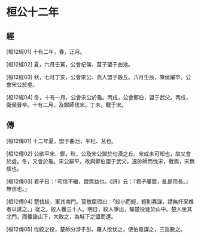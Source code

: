 # 桓公十二年

## 經 <a name="02Huan12Jing"></a>

<a name="02Huan12Jing01">[桓12經01]</a> 十有二年，春，正月。

<a name="02Huan12Jing02">[桓12經02]</a> 夏，六月壬寅，公會杞侯、莒子盟于曲池。

<a name="02Huan12Jing03">[桓12經03]</a> 秋，七月丁亥，公會宋公、燕人盟于穀丘。八月壬辰，陳侯躍卒。公會宋公於虛。

<a name="02Huan12Jing04">[桓12經04]</a> 冬，十有一月，公會宋公於龜。丙戌，公會鄭伯，盟于武父。丙戌，衛侯晉卒。十有二月，及鄭師伐宋。丁未，戰于宋。

## 傳 <a name="02Huan12Zhuan"></a>

<a name="02Huan12Zhuan01">[桓12傳01]</a> 十二年夏，盟于曲池，平杞、莒也。

<a name="02Huan12Zhuan02">[桓12傳02]</a> 公欲平宋、鄭。秋，公及宋公盟於句瀆之丘。宋成未可知也，故又會於虛。冬，又會於龜。宋公辭平，故與鄭伯盟于武父。遂帥師而伐宋，戰焉，宋無信也。

<a name="02Huan12Zhuan03">[桓12傳03]</a> 君子曰：「苟信不繼，盟無益也。《詩》云：『君子屢盟，亂是用長。』無信也。」

<a name="02Huan12Zhuan04">[桓12傳04]</a> 楚伐絞，軍其南門。莫敖屈瑕曰：「絞小而輕，輕則寡謀，請無扞采樵者以誘之。」從之。絞人獲三十人。明日，絞人爭出，驅楚役徒於山中。楚人坐其北門，而覆諸山下，大敗之，為城下之盟而還。

<a name="02Huan12Zhuan05">[桓12傳05]</a> 伐絞之役，楚師分涉于彭。羅人欲伐之，使伯嘉諜之，三巡數之。

